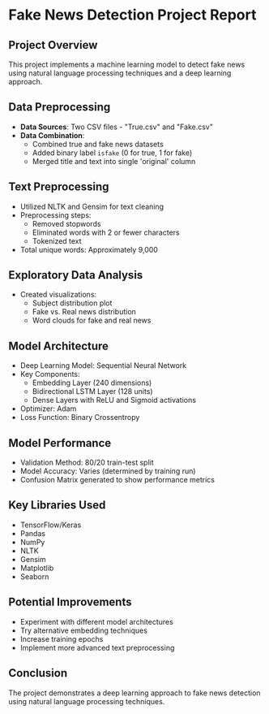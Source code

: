 # Fake News Detection Project Report

## Project Overview
This project implements a machine learning model to detect fake news using natural language processing techniques and a deep learning approach.

## Data Preprocessing
- **Data Sources**: Two CSV files - "True.csv" and "Fake.csv"
- **Data Combination**: 
  - Combined true and fake news datasets
  - Added binary label `isfake` (0 for true, 1 for fake)
  - Merged title and text into single 'original' column

## Text Preprocessing
- Utilized NLTK and Gensim for text cleaning
- Preprocessing steps:
  - Removed stopwords
  - Eliminated words with 2 or fewer characters
  - Tokenized text
- Total unique words: Approximately 9,000

## Exploratory Data Analysis
- Created visualizations:
  - Subject distribution plot
  - Fake vs. Real news distribution
  - Word clouds for fake and real news

## Model Architecture
- Deep Learning Model: Sequential Neural Network
- Key Components:
  - Embedding Layer (240 dimensions)
  - Bidirectional LSTM Layer (128 units)
  - Dense Layers with ReLU and Sigmoid activations
- Optimizer: Adam
- Loss Function: Binary Crossentropy

## Model Performance
- Validation Method: 80/20 train-test split
- Model Accuracy: Varies (determined by training run)
- Confusion Matrix generated to show performance metrics

## Key Libraries Used
- TensorFlow/Keras
- Pandas
- NumPy
- NLTK
- Gensim
- Matplotlib
- Seaborn

## Potential Improvements
- Experiment with different model architectures
- Try alternative embedding techniques
- Increase training epochs
- Implement more advanced text preprocessing

## Conclusion
The project demonstrates a deep learning approach to fake news detection using natural language processing techniques.
